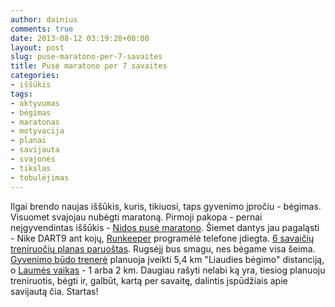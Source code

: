 ```yaml
---
author: dainius
comments: true
date: 2013-08-12 03:19:28+00:00
layout: post
slug: puse-maratono-per-7-savaites
title: Pusė maratono per 7 savaites
categories:
- iššūkis
tags:
- aktyvumas
- bėgimas
- maratonas
- motyvacija
- planai
- savijauta
- svajonės
- tikslas
- tobulėjimas
---
```


Ilgai brendo naujas iššūkis, kuris, tikiuosi, taps gyvenimo įpročiu - bėgimas. Visuomet svajojau nubėgti maratoną. Pirmoji pakopa - pernai neįgyvendintas iššūkis - [Nidos pusė maratono](http://30dienu.lt/pripazistu-pralaimejima-bet-nepasiduodu/). Šiemet dantys jau pagaląsti - Nike DART9 ant kojų, [Runkeeper](http://runkeeper.com/user/dainiust/profile) programėlė telefone įdiegta. [6 savaičių treniruočių planas paruoštas](http://www.all-about-marathon-training.com/half-marathon-training-program-6-weeks.html). Rugsėjį bus smagu, nes bėgame visa šeima. [Gyvenimo būdo trenerė](http://dieta.eitne.lt) planuoja įveikti 5,4 km "Liaudies bėgimo" distanciją, o [Laumės vaikas](http://laumėsvaikas.lt) - 1 arba 2 km. Daugiau rašyti nelabi ką yra, tiesiog planuoju treniruotis, bėgti ir, galbūt, kartą per savaitę, dalintis įspūdžiais apie savijautą čia. Startas!
